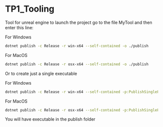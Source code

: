 # TP1_Tooling
Tool for unreal engine
to launch the project go to the file MyTool and then enter this line:

For Windows
```bash
dotnet publish -c Release -r win-x64 --self-contained -o ./publish
```
For MacOS
```bash
dotnet publish -c Release -r osx-x64 --self-contained -o ./publish
```

Or to create just a single executable

For Windows
```bash
dotnet publish -c Release -r win-x64 --self-contained -p:PublishSingleFile=true -o [PATH TO PUT THE PROGRAM]
```
For MacOS

```bash
dotnet publish -c Release -r osx-x64 --self-contained -p:PublishSingleFile=true -o [PATH TO PUT THE PROGRAM]
```

You will have executable in the publish folder
